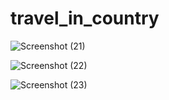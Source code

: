 # travel_in_country


![Screenshot (21)](https://github.com/pankaj9005/travel_in_country/assets/145767633/7a0aa7f0-4db9-4673-9bae-e1ac40ae39ab)

![Screenshot (22)](https://github.com/pankaj9005/travel_in_country/assets/145767633/4e315a16-d0db-4d85-a705-61a13abc3aa7)

![Screenshot (23)](https://github.com/pankaj9005/travel_in_country/assets/145767633/cf6381ed-7b1a-4507-b538-dd6478b1c79a)
